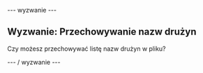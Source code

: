 \--- wyzwanie \---

## Wyzwanie: Przechowywanie nazw drużyn

Czy możesz przechowywać listę nazw drużyn w pliku?

\--- / wyzwanie \---